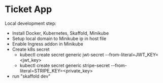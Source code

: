 # Ticket App
Local development step:
- Install Docker, Kubernetes, Skaffold, Minikube
- Setup local domain to Minikube ip in host file
- Enable Ingress addon in Minikube
- Create k8s secret
  - kubectl create secret generic jwt-secret --from-literal=JWT_KEY=<jwt_key>
  - kubectl create secret generic stripe-secret --from-literal=STRIPE_KEY=<private_key>
- run "skaffold dev"
